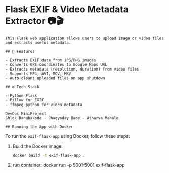 # Flask EXIF & Video Metadata Extractor 📷🎬

    This Flask web application allows users to upload image or video files and extracts useful metadata.

    ## 🧠 Features

    - Extracts EXIF data from JPG/PNG images
    - Converts GPS coordinates to Google Maps URL
    - Extracts metadata (resolution, duration) from video files
    - Supports MP4, AVI, MOV, MKV
    - Auto-cleans uploaded files on app shutdown

    ## ⚙️ Tech Stack

    - Python Flask
    - Pillow for EXIF
    - ffmpeg-python for video metadata

    DevOps MiniProject
    Shlok Banubakode - Bhagyoday Bade - Atharva Mahale

    ## Running the App with Docker

To run the `exif-flask-app` using Docker, follow these steps:

1. Build the Docker image:

   ```bash
   docker build -t exif-flask-app .
2. run container:
   docker run -p 5001:5001 exif-flask-app
